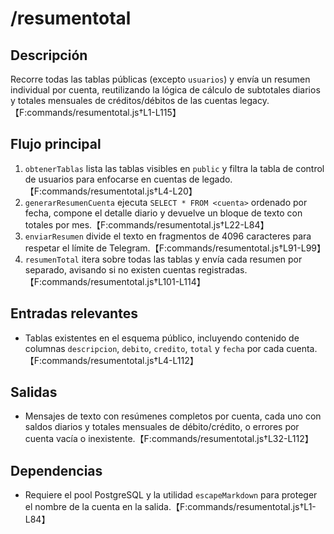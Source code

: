 # /resumentotal

## Descripción
Recorre todas las tablas públicas (excepto `usuarios`) y envía un resumen individual por cuenta, reutilizando la lógica de cálculo de subtotales diarios y totales mensuales de créditos/débitos de las cuentas legacy.【F:commands/resumentotal.js†L1-L115】

## Flujo principal
1. `obtenerTablas` lista las tablas visibles en `public` y filtra la tabla de control de usuarios para enfocarse en cuentas de legado.【F:commands/resumentotal.js†L4-L20】
2. `generarResumenCuenta` ejecuta `SELECT * FROM <cuenta>` ordenado por fecha, compone el detalle diario y devuelve un bloque de texto con totales por mes.【F:commands/resumentotal.js†L22-L84】
3. `enviarResumen` divide el texto en fragmentos de 4096 caracteres para respetar el límite de Telegram.【F:commands/resumentotal.js†L91-L99】
4. `resumenTotal` itera sobre todas las tablas y envía cada resumen por separado, avisando si no existen cuentas registradas.【F:commands/resumentotal.js†L101-L114】

## Entradas relevantes
- Tablas existentes en el esquema público, incluyendo contenido de columnas `descripcion`, `debito`, `credito`, `total` y `fecha` por cada cuenta.【F:commands/resumentotal.js†L4-L112】

## Salidas
- Mensajes de texto con resúmenes completos por cuenta, cada uno con saldos diarios y totales mensuales de débito/crédito, o errores por cuenta vacía o inexistente.【F:commands/resumentotal.js†L32-L112】

## Dependencias
- Requiere el pool PostgreSQL y la utilidad `escapeMarkdown` para proteger el nombre de la cuenta en la salida.【F:commands/resumentotal.js†L1-L84】
